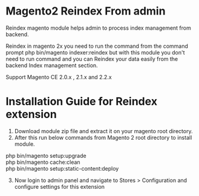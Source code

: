 # Magento2 Reindex From admin
Reindex magento module helps admin to process index management from backend.

Reindex in magento 2x you need to run the command from the command prompt php bin/magento indexer:reindex but with this module you don't need to run command and you can Reindex your data easily from the backend Index management section.

Support Magento CE 2.0.x , 2.1.x  and 2.2.x

# Installation Guide for Reindex extension

1) Download module zip file and extract it on your magento root directory.
2) After this run below commands from Magento 2 root directory to install module.

php bin/magento setup:upgrade<br>
php bin/magento cache:clean<br>
php bin/magento setup:static-content:deploy

3) Now login to admin panel and navigate to Stores > Configuration and configure settings for this extension
